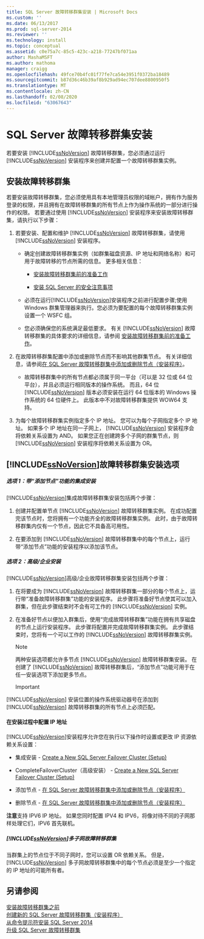 ```yaml
---
title: SQL Server 故障转移群集安装 | Microsoft Docs
ms.custom: ''
ms.date: 06/13/2017
ms.prod: sql-server-2014
ms.reviewer: ''
ms.technology: install
ms.topic: conceptual
ms.assetid: c0e75a7c-85c5-423c-a218-77247bf071aa
author: MashaMSFT
ms.author: mathoma
manager: craigg
ms.openlocfilehash: 49fce70b4fc01f77fe7ca54e3951f0372ba18489
ms.sourcegitcommit: b87d36c46b39af8b929ad94ec707dee8800950f5
ms.translationtype: MT
ms.contentlocale: zh-CN
ms.lasthandoff: 02/08/2020
ms.locfileid: "63067643"
---
```

# <a name="sql-server-failover-cluster-installation"></a>SQL Server 故障转移群集安装
  若要安装 [!INCLUDE[ssNoVersion](../../../includes/ssnoversion-md.md)] 故障转移群集，您必须通过运行 [!INCLUDE[ssNoVersion](../../../includes/ssnoversion-md.md)] 安装程序来创建并配置一个故障转移群集实例。  
  
## <a name="installing-a-failover-cluster"></a>安装故障转移群集  
 若要安装故障转移群集，您必须使用具有本地管理员权限的域帐户，拥有作为服务登录的权限，并且拥有在故障转移群集的所有节点上作为操作系统的一部分进行操作的权限。 若要通过使用 [!INCLUDE[ssNoVersion](../../../includes/ssnoversion-md.md)] 安装程序来安装故障转移群集，请执行以下步骤：  
  
1.  若要安装、配置和维护 [!INCLUDE[ssNoVersion](../../../includes/ssnoversion-md.md)] 故障转移群集，请使用 [!INCLUDE[ssNoVersion](../../../includes/ssnoversion-md.md)] 安装程序。  
  
    -   确定创建故障转移群集实例（如群集磁盘资源、IP 地址和网络名称）和可用于故障转移的节点所需的信息。 更多相关信息：  
  
        -   [安装故障转移群集前的准备工作](before-installing-failover-clustering.md)  
  
        -   [安装 SQL Server 的安全注意事项](../../install/security-considerations-for-a-sql-server-installation.md)  
  
    -   必须在运行[!INCLUDE[ssNoVersion](../../../includes/ssnoversion-md.md)]安装程序之前进行配置步骤;使用 Windows 群集管理器来执行。您必须为要配置的每个故障转移群集实例设置一个 WSFC 组。  
  
    -   您必须确保您的系统满足最低要求。 有关 [!INCLUDE[ssNoVersion](../../../includes/ssnoversion-md.md)] 故障转移群集的具体要求的详细信息，请参阅 [安装故障转移群集前的准备工作](before-installing-failover-clustering.md)。  
  
2.  在故障转移群集配置中添加或删除节点而不影响其他群集节点。 有关详细信息，请参阅[在 SQL Server 故障转移群集中添加或删除节点（安装程序）](add-or-remove-nodes-in-a-sql-server-failover-cluster-setup.md)。  
  
    -   故障转移群集中的所有节点都必须属于同一平台（可以是 32 位或 64 位平台），并且必须运行相同版本的操作系统。 而且，64 位 [!INCLUDE[ssNoVersion](../../../includes/ssnoversion-md.md)] 版本必须安装在运行 64 位版本的 Windows 操作系统的 64 位硬件上。 此版本中不对故障转移群集提供 WOW64 支持。  
  
3.  为每个故障转移群集实例指定多个 IP 地址。 您可以为每个子网指定多个 IP 地址。 如果多个 IP 地址在同一子网上， [!INCLUDE[ssNoVersion](../../../includes/ssnoversion-md.md)] 安装程序会将依赖关系设置为 AND。 如果您正在创建跨多个子网的群集节点，则 [!INCLUDE[ssNoVersion](../../../includes/ssnoversion-md.md)] 安装程序将依赖关系设置为 OR。  
  
## <a name="includessnoversionincludesssnoversion-mdmd-failover-cluster-installation-options"></a>[!INCLUDE[ssNoVersion](../../../includes/ssnoversion-md.md)]故障转移群集安装选项  
  
##### <a name="option-1-integrated-installation-with-add-node"></a>选项 1：带“添加节点”功能的集成安装  
 [!INCLUDE[ssNoVersion](../../../includes/ssnoversion-md.md)]集成故障转移群集安装包括两个步骤：  
  
1.  创建并配置单节点 [!INCLUDE[ssNoVersion](../../../includes/ssnoversion-md.md)] 故障转移群集实例。 在成功配置完该节点时，您将拥有一个功能齐全的故障转移群集实例。 此时，由于故障转移群集内仅有一个节点，因此它不具备高可用性。  
  
2.  在要添加到 [!INCLUDE[ssNoVersion](../../../includes/ssnoversion-md.md)] 故障转移群集中的每个节点上，运行带“添加节点”功能的安装程序以添加该节点。  
  
##### <a name="option-2-advancedenterprise-installation"></a>选项 2：高级/企业安装  
 [!INCLUDE[ssNoVersion](../../../includes/ssnoversion-md.md)]高级/企业故障转移群集安装包括两个步骤：  
  
1.  在将要成为 [!INCLUDE[ssNoVersion](../../../includes/ssnoversion-md.md)] 故障转移群集一部分的每个节点上，运行带“准备故障转移群集”功能的安装程序。 此步骤将准备好节点使其可以加入群集，但在此步骤结束时不会有可工作的 [!INCLUDE[ssNoVersion](../../../includes/ssnoversion-md.md)] 实例。  
  
2.  在准备好节点以便加入群集后，使用“完成故障转移群集”功能在拥有共享磁盘的节点上运行安装程序。 此步骤将配置并完成故障转移群集实例。 此步骤结束时，您将有一个可以工作的 [!INCLUDE[ssNoVersion](../../../includes/ssnoversion-md.md)] 故障转移群集实例。  
  
    > [!NOTE]  
    >  两种安装选项都允许多节点 [!INCLUDE[ssNoVersion](../../../includes/ssnoversion-md.md)] 故障转移群集安装。 在创建了 [!INCLUDE[ssNoVersion](../../../includes/ssnoversion-md.md)] 故障转移群集后，“添加节点”功能可用于在任一安装选项下添加更多节点。  
  
    > [!IMPORTANT]  
    >  
  [!INCLUDE[ssNoVersion](../../../includes/ssnoversion-md.md)] 安装位置的操作系统驱动器号在添加到 [!INCLUDE[ssNoVersion](../../../includes/ssnoversion-md.md)] 故障转移群集的所有节点上必须匹配。  
  
#### <a name="ip-address-configuration-during-setup"></a>在安装过程中配置 IP 地址  
 [!INCLUDE[ssNoVersion](../../../includes/ssnoversion-md.md)]安装程序允许您在执行以下操作时设置或更改 IP 资源依赖关系设置：  
  
-   集成安装 - [Create a New SQL Server Failover Cluster &#40;Setup&#41;](create-a-new-sql-server-failover-cluster-setup.md)  
  
-   CompleteFailoverCluster（高级安装） - [Create a New SQL Server Failover Cluster &#40;Setup&#41;](create-a-new-sql-server-failover-cluster-setup.md)  
  
-   添加节点 - [在 SQL Server 故障转移群集中添加或删除节点（安装程序）](add-or-remove-nodes-in-a-sql-server-failover-cluster-setup.md)  
  
-   删除节点 - [在 SQL Server 故障转移群集中添加或删除节点（安装程序）](add-or-remove-nodes-in-a-sql-server-failover-cluster-setup.md)  
  
 **注意**支持 IPV6 IP 地址。  如果您同时配置 IPV4 和 IPV6，将像对待不同的子网那样处理它们，IPV6 首先联机。  
  
##### <a name="includessnoversionincludesssnoversion-mdmd-multi-subnet-failover-cluster"></a>[!INCLUDE[ssNoVersion](../../../includes/ssnoversion-md.md)]多子网故障转移群集  
 当群集上的节点位于不同子网时，您可以设置 OR 依赖关系。 但是， [!INCLUDE[ssNoVersion](../../../includes/ssnoversion-md.md)] 多子网故障转移群集中的每个节点必须是至少一个指定的 IP 地址的可能所有者。  
  
## <a name="see-also"></a>另请参阅  
 [安装故障转移群集之前](before-installing-failover-clustering.md)   
 [创建新的 SQL Server 故障转移群集（安装程序）](create-a-new-sql-server-failover-cluster-setup.md)   
 [从命令提示符安装 SQL Server 2014](../../../database-engine/install-windows/install-sql-server-from-the-command-prompt.md)   
 [升级 SQL Server 故障转移群集](../windows/upgrade-a-sql-server-failover-cluster-instance.md)  
  
  
